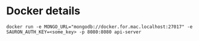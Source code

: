 # Docker details

`docker run -e MONGO_URL="mongodb://docker.for.mac.localhost:27017" -e SAURON_AUTH_KEY=<some_key> -p 8080:8080 api-server`

